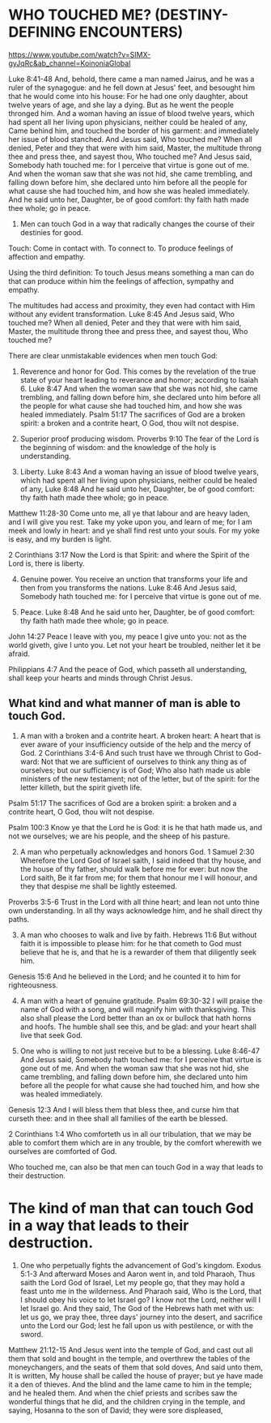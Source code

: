 # WHO TOUCHED ME? (DESTINY-DEFINING ENCOUNTERS)
https://www.youtube.com/watch?v=SIMX-gyJqRc&ab_channel=KoinoniaGlobal

Luke 8:41-48 And, behold, there came a man named Jairus, and he was a ruler of the synagogue: and he fell down at Jesus' feet, and besought him that he would come into his house:
For he had one only daughter, about twelve years of age, and she lay a dying. But as he went the people thronged him.
And a woman having an issue of blood twelve years, which had spent all her living upon physicians, neither could be healed of any,
Came behind him, and touched the border of his garment: and immediately her issue of blood stanched.
And Jesus said, Who touched me? When all denied, Peter and they that were with him said, Master, the multitude throng thee and press thee, and sayest thou, Who touched me?
And Jesus said, Somebody hath touched me: for I perceive that virtue is gone out of me.
And when the woman saw that she was not hid, she came trembling, and falling down before him, she declared unto him before all the people for what cause she had touched him, and how she was healed immediately.
And he said unto her, Daughter, be of good comfort: thy faith hath made thee whole; go in peace.

1. Men can touch God in a way that radically changes the course of their destinies for good.

Touch: Come in contact with.
       To connect to.
       To produce feelings of affection and empathy.

Using the third definition:
To touch Jesus means something a man can do that can produce within him the feelings of affection, sympathy and empathy.

The multitudes had access and proximity, they even had contact with Him without any evident transformation.
  Luke 8:45 And Jesus said, Who touched me? When all denied, Peter and they that were with him said, Master, the multitude throng thee and press thee, and sayest thou, Who touched me?

There are clear unmistakable evidences when men touch God:
1. Reverence and honor for God. This comes by the revelation of the true state of your heart leading to reverance and homor; according to Isaiah 6.
  Luke 8:47 And when the woman saw that she was not hid, she came trembling, and falling down before him, she declared unto him before all the people for what cause she had touched him, and how she was healed immediately.
  Psalm 51:17 The sacrifices of God are a broken spirit: a broken and a contrite heart, O God, thou wilt not despise.

2. Superior proof producing wisdom.
  Proverbs 9:10 The fear of the Lord is the beginning of wisdom: and the knowledge of the holy is understanding.

3. Liberty.
  Luke 8:43 And a woman having an issue of blood twelve years, which had spent all her living upon physicians, neither could be healed of any,
  Luke 8:48 And he said unto her, Daughter, be of good comfort: thy faith hath made thee whole; go in peace.
  
  Matthew 11:28-30 Come unto me, all ye that labour and are heavy laden, and I will give you rest.
  Take my yoke upon you, and learn of me; for I am meek and lowly in heart: and ye shall find rest unto your souls.
  For my yoke is easy, and my burden is light.

  2 Corinthians 3:17 Now the Lord is that Spirit: and where the Spirit of the Lord is, there is liberty.

4. Genuine power. You receive an unction that transforms your life and then from you transforms the nations.
  Luke 8:46 And Jesus said, Somebody hath touched me: for I perceive that virtue is gone out of me.

5. Peace.
  Luke 8:48 And he said unto her, Daughter, be of good comfort: thy faith hath made thee whole; go in peace.
  
  John 14:27 Peace I leave with you, my peace I give unto you: not as the world giveth, give I unto you. Let not your heart be troubled, neither let it be afraid.

  Philippians 4:7 And the peace of God, which passeth all understanding, shall keep your hearts and minds through Christ Jesus.

## What kind and what manner of man is able to touch God.
1. A man with a broken and a contrite heart.
  A broken heart: A heart that is ever aware of your insufficiency outside of the help and the mercy of God.
  2 Corinthians 3:4-6 And such trust have we through Christ to God-ward:
  Not that we are sufficient of ourselves to think any thing as of ourselves; but our sufficiency is of God;
  Who also hath made us able ministers of the new testament; not of the letter, but of the spirit: for the letter killeth, but the spirit giveth life.

  Psalm 51:17 The sacrifices of God are a broken spirit: a broken and a contrite heart, O God, thou wilt not despise.

  Psalm 100:3 Know ye that the Lord he is God: it is he that hath made us, and not we ourselves; we are his people, and the sheep of his pasture.

2. A man who perpetually acknowledges and honors God.
  1 Samuel 2:30 Wherefore the Lord God of Israel saith, I said indeed that thy house, and the house of thy father, should walk before me for ever: but now the Lord saith, Be it far from me; for them that honour me I will honour, and they that despise me shall be lightly esteemed.

  Proverbs 3:5-6 Trust in the Lord with all thine heart; and lean not unto thine own understanding.
  In all thy ways acknowledge him, and he shall direct thy paths.

3. A man who chooses to walk and live by faith.
  Hebrews 11:6 But without faith it is impossible to please him: for he that cometh to God must believe that he is, and that he is a rewarder of them that diligently seek him.

  Genesis 15:6 And he believed in the Lord; and he counted it to him for righteousness.

4. A man with a heart of genuine gratitude.
  Psalm 69:30-32 I will praise the name of God with a song, and will magnify him with thanksgiving.
  This also shall please the Lord better than an ox or bullock that hath horns and hoofs.
  The humble shall see this, and be glad: and your heart shall live that seek God.

5. One who is willing to not just receive but to be a blessing.
  Luke 8:46-47 And Jesus said, Somebody hath touched me: for I perceive that virtue is gone out of me.
  And when the woman saw that she was not hid, she came trembling, and falling down before him, she declared unto him before all the people for what cause she had touched him, and how she was healed immediately.

  Genesis 12:3 And I will bless them that bless thee, and curse him that curseth thee: and in thee shall all families of the earth be blessed.

  2 Corinthians 1:4 Who comforteth us in all our tribulation, that we may be able to comfort them which are in any trouble, by the comfort wherewith we ourselves are comforted of God.

Who touched me, can also be that men can touch God in a way that leads to their destruction.

# The kind of man that can touch God in a way that leads to their destruction.
1. One who perpetually fights the advancement of God's kingdom.
  Exodus 5:1-3 And afterward Moses and Aaron went in, and told Pharaoh, Thus saith the Lord God of Israel, Let my people go, that they may hold a feast unto me in the wilderness.
  And Pharaoh said, Who is the Lord, that I should obey his voice to let Israel go? I know not the Lord, neither will I let Israel go.
  And they said, The God of the Hebrews hath met with us: let us go, we pray thee, three days' journey into the desert, and sacrifice unto the Lord our God; lest he fall upon us with pestilence, or with the sword.

  Matthew 21:12-15 And Jesus went into the temple of God, and cast out all them that sold and bought in the temple, and overthrew the tables of the moneychangers, and the seats of them that sold doves,
  And said unto them, It is written, My house shall be called the house of prayer; but ye have made it a den of thieves.
  And the blind and the lame came to him in the temple; and he healed them.
  And when the chief priests and scribes saw the wonderful things that he did, and the children crying in the temple, and saying, Hosanna to the son of David; they were sore displeased,
  
